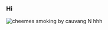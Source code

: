 ### Hi

![cheemes smoking by cauvang N](https://user-images.githubusercontent.com/90708399/172577567-2de87cc6-0ef6-43ea-a19b-1f4b87dd9b1e.gif)
hhh
